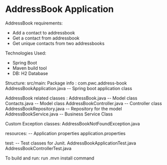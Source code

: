 # AddressBook Application

AddressBook requirements:
- Add a contact to addressbook
- Get a contact from addressbook
- Get unique contacts from two addressbooks

Technologies Used:
- Spring Boot
- Maven build tool
- DB: H2 Database

Structure:
src/main: 
 Package info : com.pwc.address-book
 AddressBookApplication.java 	-- Spring boot application class
 
 AddressBook related classes :
    AddressBook.java			-- Model class
	Contacts.java				-- Model class
    AddressBookController.java     -- Controller class
    AddressBookRepository.java     -- Repository for the model
    AddressBookService.java        -- Business Service Class

 Custom Exception classes: 
    AddressBookNotFoundException.java

 resources:				-- Application properties
    application.properties

 test:  					-- Test classes for Junit.
    AddressBookApplicationTest.java
    AddressBookControllerTest.java

To build and run:
	run .mvn install command